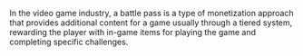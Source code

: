 In the video game industry, a battle pass is a type of monetization approach that provides additional content for a game usually through a tiered system, rewarding the player with in-game items for playing the game and completing specific challenges. 
